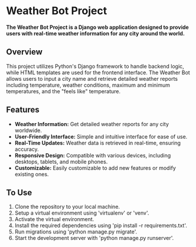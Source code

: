 # Weather Bot Project
<b>The Weather Bot Project is a Django web application designed to provide users with real-time weather information for any city around the world.</b> 

<h2>Overview</h2>
This project utilizes Python's Django framework to handle backend logic, while HTML templates are used for the frontend interface. The Weather Bot allows users to input a city name and retrieve detailed weather reports including temperature, weather conditions, maximum and minimum temperatures, and the "feels like" temperature.

<h2>Features</h2>
<ul>
  <li><b>Weather Information:</b> Get detailed weather reports for any city worldwide.</li>
  <li><b>User-Friendly Interface:</b> Simple and intuitive interface for ease of use.</li>
  <li><b>Real-Time Updates:</b> Weather data is retrieved in real-time, ensuring accuracy.</li>
  <li><b>Responsive Design:</b> Compatible with various devices, including desktops, tablets, and mobile phones.</li>
  <li><b>Customizable:</b> Easily customizable to add new features or modify existing ones.</li>
</ul>

<h2>To Use</h2>
<ol>
  <li>Clone the repository to your local machine.</li>
  <li>Setup a virtual environment using 'virtualenv' or 'venv'.</li>
  <li>Activate the virtual environment.</li>
  <li>Install the required dependencies using 'pip install -r requirements.txt'.</li>
  <li>Run migrations using 'python manage.py migrate'.</li>
  <li>Start the development server with 'python manage.py runserver'.</li>
</ol>

